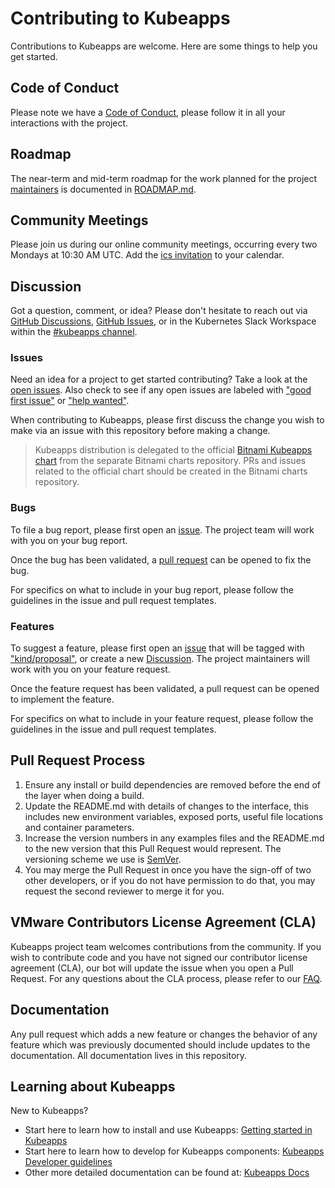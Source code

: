 # Contributing to Kubeapps

Contributions to Kubeapps are welcome. Here are some things to help you get started.

## Code of Conduct

Please note we have a [Code of Conduct](./CODE_OF_CONDUCT.md), please follow it in all your interactions with the project.

## Roadmap

The near-term and mid-term roadmap for the work planned for the project [maintainers](./MAINTAINERS.md) is documented in [ROADMAP.md](./ROADMAP.md).

## Community Meetings

Please join us during our online community meetings, occurring every two Mondays at 10:30 AM UTC. Add the [ics invitation](https://kubernetes.slack.com/files/U91HAPE5R/F01EGHESH4L/kubeapps-iteration-planning.ics) to your calendar.

## Discussion

Got a question, comment, or idea? Please don't hesitate to reach out via [GitHub Discussions](https://github.com/vmware-tanzu/kubeapps/discussions), [GitHub Issues](https://github.com/vmware-tanzu/kubeapps/issues), or in the Kubernetes Slack Workspace within the [#kubeapps channel](https://kubernetes.slack.com/messages/kubeapps).

### Issues

Need an idea for a project to get started contributing? Take a look at the [open issues](https://github.com/vmware-tanzu/kubeapps/issues?q=is%3Aopen+is%3Aissue). Also check to see if any open issues are labeled with ["good first issue"](https://github.com/vmware-tanzu/kubeapps/labels/good%20first%20issue) or ["help wanted"](https://github.com/vmware-tanzu/kubeapps/labels/help%20wanted).

When contributing to Kubeapps, please first discuss the change you wish to make via an issue with this repository before making a change.

> Kubeapps distribution is delegated to the official [Bitnami Kubeapps chart](https://github.com/bitnami/charts/tree/master/bitnami/kubeapps) from the separate Bitnami charts repository. PRs and issues related to the official chart should be created in the Bitnami charts repository.

### Bugs

To file a bug report, please first open an [issue](https://github.com/vmware-tanzu/kubeapps/issues/new?assignees=&labels=kind%2Fbug&template=bug_report.md&title=). The project team will work with you on your bug report.

Once the bug has been validated, a [pull request](https://github.com/vmware-tanzu/kubeapps/compare) can be opened to fix the bug.

For specifics on what to include in your bug report, please follow the guidelines in the issue and pull request templates.


### Features

To suggest a feature, please first open an [issue](https://github.com/vmware-tanzu/kubeapps/issues/new?assignees=&labels=kind%2Ffeature&template=feature_request.md&title=) that will be tagged with ["kind/proposal"](https://github.com/vmware-tanzu/kubeapps/labels/kind%2Fproposal), or create a new [Discussion](https://github.com/vmware-tanzu/kubeapps/discussions/new). The project maintainers will work with you on your feature request.

Once the feature request has been validated, a pull request can be opened to implement the feature.

For specifics on what to include in your feature request, please follow the guidelines in the issue and pull request templates.


## Pull Request Process

1. Ensure any install or build dependencies are removed before the end of the layer when doing a build.
2. Update the README.md with details of changes to the interface, this includes new environment variables, exposed ports, useful file locations and container parameters.
3. Increase the version numbers in any examples files and the README.md to the new version that this Pull Request would represent. The versioning scheme we use is [SemVer](https://semver.org/).
4. You may merge the Pull Request in once you have the sign-off of two other developers, or if you do not have permission to do that, you may request the second reviewer to merge it for you.

## VMware Contributors License Agreement (CLA)

Kubeapps project team welcomes contributions from the community. If you wish to contribute code and you have not signed our contributor license agreement (CLA), our bot will update the issue when you open a Pull Request. For any questions about the CLA process, please refer to our [FAQ](https://cla.vmware.com/faq).

## Documentation

Any pull request which adds a new feature or changes the behavior of any feature which was previously documented should include updates to the documentation. All documentation lives in this repository.

## Learning about Kubeapps

New to Kubeapps?

- Start here to learn how to install and use Kubeapps: [Getting started in Kubeapps](./site/content/docs/latest/tutorials/getting-started.md) 
- Start here to learn how to develop for Kubeapps components: [Kubeapps Developer guidelines](./site/content/docs/latest/reference/developer/README.md)
- Other more detailed documentation can be found at: [Kubeapps Docs](./site/content/docs/latest/README.md)
